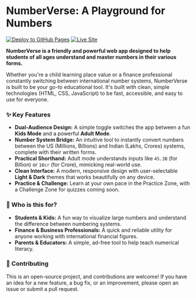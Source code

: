 # NumberVerse: A Playground for Numbers

[![Deploy to GitHub Pages](https://github.com/mgks/numberverse/actions/workflows/deploy.yml/badge.svg)](https://github.com/mgks/numberverse/actions/workflows/deploy.yml)
[![Live Site](https://img.shields.io/badge/Live%20Site-numbers.mgks.dev-blue)](https://numbers.mgks.dev)

**NumberVerse is a friendly and powerful web app designed to help students of all ages understand and master numbers in their various forms.**

Whether you're a child learning place value or a finance professional constantly switching between international number systems, NumberVerse is built to be your go-to educational tool. It's built with clean, simple technologies (HTML, CSS, JavaScript) to be fast, accessible, and easy to use for everyone.


### ✨ Key Features

*   **Dual-Audience Design:** A simple toggle switches the app between a fun **Kids Mode** and a powerful **Adult Mode**.
*   **Number System Bridge:** An intuitive tool to instantly convert numbers between the US (Millions, Billions) and Indian (Lakhs, Crores) systems, complete with their written forms.
*   **Practical Shorthand:** Adult mode understands inputs like `45.3B` (for Billion) or `10cr` (for Crore), mimicking real-world use.
*   **Clean Interface:** A modern, responsive design with user-selectable **Light & Dark** themes that works beautifully on any device.
*   **Practice & Challenge:** Learn at your own pace in the Practice Zone, with a Challenge Zone for quizzes coming soon.


### 🚀 Who is this for?

*   **Students & Kids:** A fun way to visualize large numbers and understand the difference between numbering systems.
*   **Finance & Business Professionals:** A quick and reliable utility for anyone working with international financial figures.
*   **Parents & Educators:** A simple, ad-free tool to help teach numerical literacy.


### 🤝 Contributing

This is an open-source project, and contributions are welcome! If you have an idea for a new feature, a bug fix, or an improvement, please open an issue or submit a pull request.